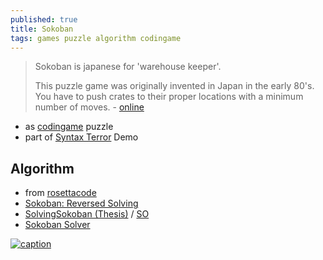 ```yaml
---
published: true
title: Sokoban
tags: games puzzle algorithm codingame
---
```

>  Sokoban is japanese for 'warehouse keeper'.
>
> This puzzle game was originally invented in Japan in the early 80's. You have to push crates to their proper locations with a minimum number of moves. - [online](https://sokoban.info/?4)

- as [codingame](https://www.codingame.com/contribute/view/5503f84edfcd721cec6c3352404e89bb9022) puzzle
- part of [Syntax Terror](http://www.pouet.net/prod.php?which=498) Demo

## Algorithm 
- from [rosettacode](https://rosettacode.org/wiki/Sokoban)
- [Sokoban: Reversed Solving](http://liacs.leidenuniv.nl/~takesfw/pdf/sokoban.pdf)
- [SolvingSokoban (Thesis)](http://weetu.net/Timo-Virkkala-Solving-Sokoban-Masters-Thesis.pdf) / [SO](https://stackoverflow.com/questions/4237462/sokoban-solver-tips)
- [Sokoban Solver](https://arxiv.org/pdf/1807.00049v1.pdf)

[![caption](https://img.youtube.com/vi/mx4v8Z4zOIc/0.jpg)](https://www.youtube.com/watch?v=mx4v8Z4zOIc)
